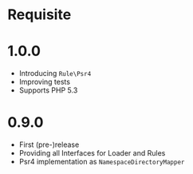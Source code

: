 # Requisite

# 1.0.0
 * Introducing `Rule\Psr4`
 * Improving tests
 * Supports PHP 5.3

# 0.9.0

 * First (pre-)release
 * Providing all Interfaces for Loader and Rules 
 * Psr4 implementation as `NamespaceDirectoryMapper`
